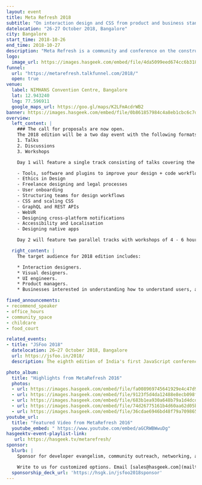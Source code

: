 ```yaml
---
layout: event
title: Meta Refresh 2018
subtitle: "On interaction design and CSS from product and business standpoints"
datelocation: "26-27 October 2018, Bangalore"
city: Bangalore
start_time: 2018-10-26
end_time: 2018-10-27
description: "Meta Refresh is a community and conference on the construction of user experience on the web."
logo:
  image_url: https://images.hasgeek.com/embed/file/4da5099eed674cc6b318ac2ccf3b969d
funnel:
  url: "https://metarefresh.talkfunnel.com/2018/"
  open: true
venue:
  label: NIMHANS Convention Centre, Bangalore
  lat: 12.943240
  lng: 77.596911
  google_maps_url: https://goo.gl/maps/K2LFmAcdrWB2
banner: https://images.hasgeek.com/embed/file/0b861857984c4a8eb1cbc6c7dd252301
overview:
  left_content: |
    ### The call for proposals are now open.
    The 2018 edition will be a two day event with the following formats:
    1. Talks
    2. Discussions
    3. Workshops

    Day 1 will feature a single track consisting of talks covering the following broad areas:

    - Tools, software and plugins to improve your design + code workflow
    - Ethics in Design
    - Freelance designing and legal processes
    - User onboarding
    - Structuring teams for design workflows
    - CSS and scaling CSS
    - GraphQL and REST APIs
    - WebVR
    - Designing cross-platform notifications
    - Accessibility and Localisation
    - Designing native apps

    Day 2 will feature two parallel tracks with workshops of 4 - 6 hour duration. The workshops will be based on the talks presented previous day and will enable participants to build on their learning from the first day.

  right_content: |
    The target audience for 2018 edition includes:

    * Interaction designers.
    * Visual designers.
    * UI engineers.
    * Product managers.
    * Businesses interested in understanding how to understand users, and thereby design better user experience and design.

fixed_announcements:
- recommend_speaker
- office_hours
- community_space
- childcare
- food_court

related_events:
- title: "JSFoo 2018"
  datelocation: 26–27 October 2018, Bangalore
  url: https://jsfoo.in/2018/
  description: The eighth edition of India's first JavaScript conference.

photo_album:
  title: "Highlights from MetaRefresh 2016"
  photos:
  - url: https://images.hasgeek.com/embed/file/fa008969745641929e4c47d912d33cd1?size=640x480
  - url: https://images.hasgeek.com/embed/file/9123f5d4da12488e8ecb098fbe9740fe?size=640x480
  - url: https://images.hasgeek.com/embed/file/683b1ea930a648b79a1d4dcd8effcbb2?size=640x480
  - url: https://images.hasgeek.com/embed/file/74d26775161b4d60aa62d05b75c5ff1e?size=640x480
  - url: https://images.hasgeek.com/embed/file/36cdae6946bd48f79a709865962f7ece?size=640x480
youtube_url:
  title: "Featured Video from MetaRefresh 2016"
  youtube_embed: " https://www.youtube.com/embed/aGCRWBWwuDg"
hasgeektv-event-playlist-link:
   url: https://hasgeek.tv/metarefresh/
sponsor:
  blurb: |
    Sponsor for developer evangelism, community outreach, networking, and hiring.

    Write to us for customized options. Email [sales@hasgeek.com](mailto:sales@hasgeek.com).
  sponsorship_deck_url: 'https://hsgk.in/jsfoo2018sponsor'
---
```

